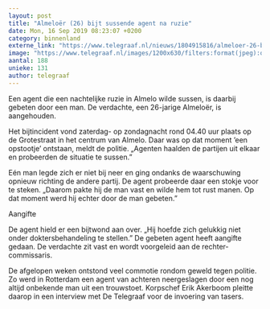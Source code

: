 ```yaml
---
layout: post
title: "Almeloër (26) bijt sussende agent na ruzie"
date: Mon, 16 Sep 2019 08:23:07 +0200
category: binnenland
externe_link: "https://www.telegraaf.nl/nieuws/1804915816/almeloer-26-bijt-sussende-agent-na-ruzie"
image: "https://www.telegraaf.nl/images/1200x630/filters:format(jpeg):quality(80)/cdn-kiosk-api.telegraaf.nl/1b4f2a66-d84b-11e9-baff-02d2fb1aa1d7.jpg"
aantal: 188
unieke: 131
author: telegraaf
---
```


<p class="intro">Een agent die een nachtelijke ruzie in Almelo wilde sussen, is daarbij gebeten door een man. De verdachte, een 26-jarige Almeloër, is aangehouden.</p> <p>Het bijtincident vond zaterdag- op zondagnacht rond 04.40 uur plaats op de Grotestraat in het centrum van Almelo. Daar was op dat moment ’een opstootje’ ontstaan, meldt de politie. „Agenten haalden de partijen uit elkaar en probeerden de situatie te sussen.”</p><p>Eén man legde zich er niet bij neer en ging ondanks de waarschuwing opnieuw richting de andere partij. De agent probeerde daar een stokje voor te steken. „Daarom pakte hij de man vast en wilde hem tot rust manen. Op dat moment werd hij echter door de man gebeten.”</p><p>Aangifte</p><p>De agent hield er een bijtwond aan over. „Hij hoefde zich gelukkig niet onder doktersbehandeling te stellen.” De gebeten agent heeft aangifte gedaan. De verdachte zit vast en wordt voorgeleid aan de rechter-commissaris.</p><p>De afgelopen weken ontstond veel commotie rondom geweld tegen politie. Zo werd in Rotterdam een agent van achteren neergeslagen door een nog altijd onbekende man uit een trouwstoet. Korpschef Erik Akerboom pleitte daarop in een interview met De Telegraaf voor de invoering van tasers.</p>
